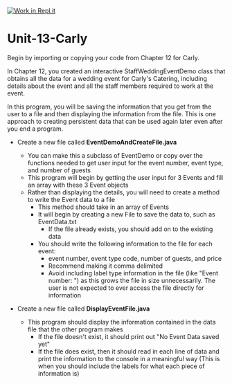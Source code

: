 [![Work in Repl.it](https://classroom.github.com/assets/work-in-replit-14baed9a392b3a25080506f3b7b6d57f295ec2978f6f33ec97e36a161684cbe9.svg)](https://classroom.github.com/online_ide?assignment_repo_id=3748151&assignment_repo_type=AssignmentRepo)
# Unit-13-Carly

Begin by importing or copying your code from Chapter 12 for Carly.

In Chapter 12, you created an interactive StaffWeddingEventDemo class that obtains all the data for a wedding event for Carly's Catering, including details about the event and all the staff members required to work at the event.

In this program, you will be saving the information that you get from the user to a file and then displaying the information from the file.  This is one approach to creating persistent data that can be used again later even after you end a program.

- Create a new file called **EventDemoAndCreateFile.java**
  - You can make this a subclass of EventDemo or copy over the functions needed to get user input for the event number, event type, and number of guests
  - This program will begin by getting the user input for 3 Events and fill an array with these 3 Event objects
  - Rather than displaying the details, you will need to create a method to write the Event data to a file
    - This method should take in an array of Events
    - It will begin by creating a new File to save the data to, such as EventData.txt
      - If the file already exists, you should add on to the existing data
    - You should write the following information to the file for each event:
      - event number, event type code, number of guests, and price
      - Recommend making it comma delimited
      - Avoid including label type information in the file (like "Event number: ") as this grows the file in size unnecessarily.  The user is not expected to ever access the file directly for information

- Create a new file called **DisplayEventFile.java**
  - This program should display the information contained in the data file that the other program makes
    - If the file doesn't exist, it should print out "No Event Data saved yet"
    - If the file does exist, then it should read in each line of data and print the information to the console in a meaningful way (This is when you should include the labels for what each piece of information is)
